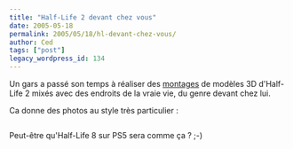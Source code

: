 ```yaml
---
title: "Half-Life 2 devant chez vous"
date: 2005-05-18
permalink: 2005/05/18/hl-devant-chez-vous/
author: Ced
tags: ["post"]
legacy_wordpress_id: 134
---
```


Un gars a passé son temps à réaliser des <a href="http://www.facepunchstudios.com/forums/showthread.php?t=21286" hreflang="en">montages</a> de modèles 3D d'Half-Life 2 mixés avec des endroits de la vraie vie, du genre devant chez lui.

Ca donne des photos au style très particulier&nbsp;:

<!-- excerpt -->

[<img src="https://64k.be/wp-content/uploads/2006/jeux/hl2.jpg" alt="" />](http://www.facepunchstudios.com/forums/showthread.php?t=21286)

Peut-être qu'Half-Life 8 sur PS5 sera comme ça&nbsp;? ;-)
